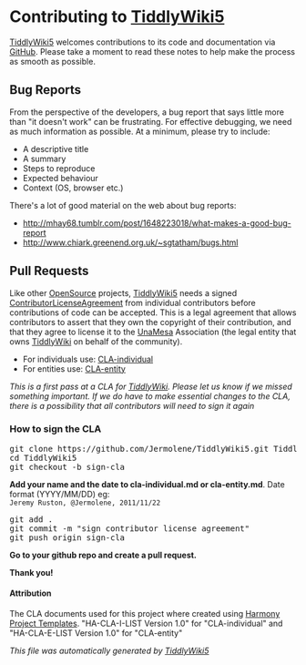 <h1 class=''>
Contributing to <a class=' tw-tiddlylink tw-tiddlylink-resolves' href='TiddlyWiki5'>
TiddlyWiki5</a></h1><p>
<a class=' tw-tiddlylink tw-tiddlylink-resolves' href='TiddlyWiki5'>
TiddlyWiki5</a> welcomes contributions to its code and documentation via <a class=' tw-tiddlylink tw-tiddlylink-missing' href='https://github.com/Jermolene/TiddlyWiki5'>
GitHub</a>. Please take a moment to read these notes to help make the process as smooth as possible.</p><h2 class=''>
Bug Reports</h2><p>
From the perspective of the developers, a bug report that says little more than &quot;it doesn't work&quot; can be frustrating. For effective debugging, we need as much information as possible. At a minimum, please try to include:</p><ul>
<li>
A descriptive title</li><li>
A summary</li><li>
Steps to reproduce</li><li>
Expected behaviour</li><li>
Context (OS, browser etc.)</li></ul><p>
There's a lot of good material on the web about bug reports:</p><ul>
<li>
<a class=' tw-tiddlylink tw-tiddlylink-missing' href='http://mhay68.tumblr.com/post/1648223018/what-makes-a-good-bug-report'>
http://mhay68.tumblr.com/post/1648223018/what-makes-a-good-bug-report</a></li><li>
<a class=' tw-tiddlylink tw-tiddlylink-missing' href='http://www.chiark.greenend.org.uk/~sgtatham/bugs.html'>
http://www.chiark.greenend.org.uk/~sgtatham/bugs.html</a></li></ul><h2 class=''>
Pull Requests</h2><p>
Like other <a class=' tw-tiddlylink tw-tiddlylink-resolves' href='OpenSource'>
OpenSource</a> projects, <a class=' tw-tiddlylink tw-tiddlylink-resolves' href='TiddlyWiki5'>
TiddlyWiki5</a> needs a signed <a class=' tw-tiddlylink tw-tiddlylink-missing' href='ContributorLicenseAgreement'>
ContributorLicenseAgreement</a> from individual contributors before contributions of code can be accepted. This is a legal agreement that allows contributors  to assert that they own the copyright of their contribution, and that they agree to license it to the <a class=' tw-tiddlylink tw-tiddlylink-missing' href='UnaMesa'>
UnaMesa</a> Association (the legal entity that owns <a class=' tw-tiddlylink tw-tiddlylink-resolves' href='TiddlyWiki'>
TiddlyWiki</a> on behalf of the community).</p><ul>
<li>
For individuals use: <a class=' tw-tiddlylink tw-tiddlylink-missing' href='https://github.com/Jermolene/TiddlyWiki5/tree/master/licenses/cla-individual.md'>
CLA-individual</a></li><li>
For entities use: <a class=' tw-tiddlylink tw-tiddlylink-missing' href='https://github.com/Jermolene/TiddlyWiki5/tree/master/licenses/cla-entity.md'>
CLA-entity</a></li></ul><p>
<em>
This is a first pass at a CLA for <a class=' tw-tiddlylink tw-tiddlylink-resolves' href='TiddlyWiki'>
TiddlyWiki</a>. Please let us know if we missed something important. If we do have to make essential changes to the CLA, there is a possibility that all contributors will need to sign it again</em></p><h3 class=''>
How to sign the CLA</h3><pre>
git clone https://github.com/Jermolene/TiddlyWiki5.git TiddlyWiki5
cd TiddlyWiki5
git checkout -b sign-cla</pre><p>
<strong>
Add your name and the date to cla-individual.md or cla-entity.md</strong>. Date format (YYYY/MM/DD)
eg: <code>
Jeremy Ruston, @Jermolene, 2011/11/22</code></p><pre>
git add .
git commit -m &quot;sign contributor license agreement&quot;
git push origin sign-cla</pre><p>
<strong>
Go to your github repo and create a pull request.</strong></p><p>
<strong>
Thank you!</strong></p><h4 class=''>
Attribution</h4><p>
The CLA documents used for this project where created using <a class=' tw-tiddlylink tw-tiddlylink-missing' href='http://www.harmonyagreements.org'>
Harmony Project Templates</a>. &quot;HA-CLA-I-LIST Version 1.0&quot; for &quot;CLA-individual&quot; and &quot;HA-CLA-E-LIST Version 1.0&quot; for &quot;CLA-entity&quot;
</p><p>
<em>
This file was automatically generated by <a class=' tw-tiddlylink tw-tiddlylink-resolves' href='TiddlyWiki5'>
TiddlyWiki5</a></em>
</p>